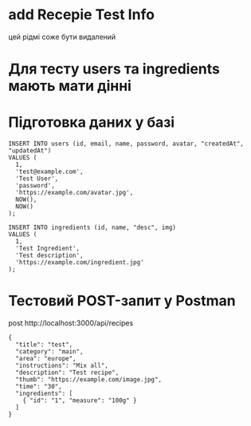 # add Recepie Test Info

цей рідмі соже бути видалений

# Для тесту users та ingredients мають мати дінні

# Підготовка даних у базі

```
INSERT INTO users (id, email, name, password, avatar, "createdAt", "updatedAt")
VALUES (
  1,
  'test@example.com',
  'Test User',
  'password',
  'https://example.com/avatar.jpg',
  NOW(),
  NOW()
);
```

```
INSERT INTO ingredients (id, name, "desc", img)
VALUES (
  1,
  'Test Ingredient',
  'Test description',
  'https://example.com/ingredient.jpg'
);
```

# Тестовий POST-запит у Postman

post
http://localhost:3000/api/recipes

```
{
  "title": "test",
  "category": "main",
  "area": "europe",
  "instructions": "Mix all",
  "description": "Test recipe",
  "thumb": "https://example.com/image.jpg",
  "time": "30",
  "ingredients": [
    { "id": "1", "measure": "100g" }
  ]
}
```
